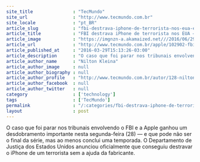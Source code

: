 ```yaml
---
site_title               : "TecMundo"
site_url                 : "http://www.tecmundo.com.br"
site_locale              : "pt_BR"
article_slug             : "fbi-destrava-iphone-de-terrorista-nos-eua-e-sem-ajuda-da-apple"
article_title            : "FBI destrava iPhone de terrorista nos EUA — e sem ajuda da Apple"
article_image            : "https://imgnzn-a.akamaized.net///2016/06/29/29132601751253-t1200x480.jpg"
article_url              : "http://www.tecmundo.com.br/apple/102902-fbi-destrava-iphone-terrorista-eua-ajuda-apple.htm"
article_published_at     : "2016-03-29T15:13:26-03:00"
article_description      : "O caso que foi parar nos tribunais envolvendo o FBI e a Apple ganhou um desdobramento importante nesta segunda-feira (28) — e que pode não ser o final da série, mas ao menos conclui uma temporada. O Departamento de Justiça dos Estados Unidos anunciou oficialmente que conseguiu destravar o iPhone de um terrorista sem a ajuda da fabricante."
article_author_name      : "Nilton Kleina"
article_author_image     : null
article_author_biography : null
article_author_profile   : "http://www.tecmundo.com.br/autor/128-nilton-kleina/"
article_author_facebook  : null
article_author_twitter   : null
category                 : ['technology']
tags                     : ['TecMundo']
permalink                : "/:categories/fbi-destrava-iphone-de-terrorista-nos-eua-e-sem-ajuda-da-apple/"
layout                   : post
---
```


O caso que foi parar nos tribunais envolvendo o FBI e a Apple ganhou um desdobramento importante nesta segunda-feira (28) — e que pode não ser o final da série, mas ao menos conclui uma temporada. O Departamento de Justiça dos Estados Unidos anunciou oficialmente que conseguiu destravar o iPhone de um terrorista sem a ajuda da fabricante.
